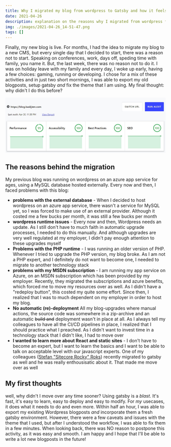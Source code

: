 ```yaml
---
title: Why I migrated my blog from wordpress to Gatsby and how it feels
date: 2021-04-26
description: explanation on the reasons why I migrated from wordpress from wordpress to gatsby
img: ./images/2021-04-26_14-51-47.png
tags: []
---
```


Finally, my new blog is live. For months, I had the idea to migrate my blog to a new CMS, but every single day that I decided to start, there was a reason not to start. Speaking on conferences, work, days off, speding time with family, you name it. But, the last week, there was no reason not to do it. I was on holiday leave with my family and every day, I woke up early, having a few choices: gaming, running or developing. I chose for a mix of these activities and in just two short mornings, I was able to export my old blogposts, setup gatsby _and_ fix the theme that I am using. My final thought: why didn't I do this before? 

![Lighthouse score of my blog, build with gatsby](.\images\performance.jpg)

## The reasons behind the migration

My previous blog was running on wordpress on an azure app service for ages, using a MySQL database hosted externally. Every now and then, I faced problems with this blog: 
* **problems with the external database** - When I decided to host wordpress on an azure app service, there wasn't a service for MySQL yet, so I was forced to make use of an external provider. Although it costed me a few bucks per month, it was still a few bucks per month
* **wordpress runtime issues** - Every now and then, Wordpress needs an update. As I still don't have to much faith in automatic upgrade processes, I needed to do this manually. And although upgrades are very well regulated at my employer, I didn't pay enough attention to these upgrades myself
* **Problems with the PHP runtime** - I was running an older version of PHP. Whenever I tried to upgrade the PHP version, my blog broke. As I am not a PHP expert, and I definitely do not want to become one, I needed to migrate to another technology stack
* **problems with my MSDN subscription** - I am running my app service on Azure, on an MSDN subscription which has been provided by my employer. Recently, they migrated the subscriptions and azure benefits, which forced me to move my resources over as well. As I didn't have a "redeploy button", this costed my quite some effort. Since then, I realized that I was to much dependent on my employer in order to host my blog.
* **No automatic (re)-deployment** All my blog-upgrades where manual actions, the source code was somewhere in a zip-archive and an automatic ~~build and~~ deployment wasn't in place at all. As I always tell my colleagues to have all the CI/CD pipelines in place, I realized that I should practice what I preached. As I didn't want to invest time in a technology stack that I didn't like, I had to move over
* **I wanted to learn more about React and static sites** - I don't have to become an expert, but I want to learn the basics and I want to be able to talk on acceptable level with our javascript experts. One of my colleagues ([Stefan "Sitecore Rocky" Roks](https://theroks.com)) recently migrated to gatsby as well and he was really enthousisatic about it. That made me move over as well   

## My first thoughts

well, why didn't I move over any time sooner? Using gatsby is a *blast*. It's fast, it's easy to learn, easy to deploy and easy to modify. For _my_ usecases, it does what it needs to do and even more. Within half an hour, I was able to export my existing Wordpress blogposts _and_ incorporate them a fresh gatsby environment. However, there were a few caveats and issues with the theme that I used, but after I understood the workflow, I was able to fix them in a few minutes. When looking back, there was NO reason to postpone this activity, as it was easy and smooth. I am happy and I hope that I'll be able to write a lot new blogposts in the future!
